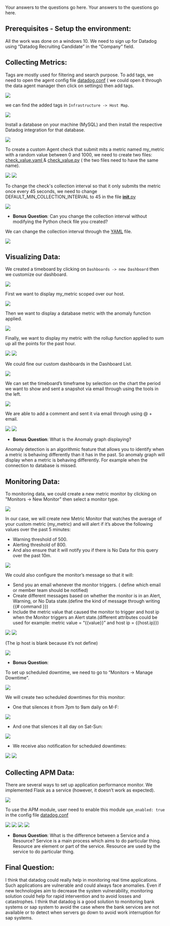 Your answers to the questions go here.
Your answers to the questions go here.

## Prerequisites - Setup the environment:

All the  work was done on a windows 10.
We need to sign up for Datadog using “Datadog Recruiting Candidate” in the “Company” field.

## Collecting Metrics:

Tags are mostly used  for  filtering and  search purpose.
To add tags, we need  to open the agent config  file [datadog.conf](./code/datadog.conf) ( we could open it  through the data agent manager then click on settings) then add tags.

<img src="./images/1.png">

we can find the added tags in `Infrastructure -> Host Map`.

<img src="./images/2.PNG">

Install a database on your machine (MySQL) and then install the respective Datadog integration for that database.

<img src="./images/3.PNG">

To create a custom Agent check that submit mits a metric named my_metric with a random value between 0 and 1000, we need  to create two files: [check_value.yaml ](./code/check_value.yaml) & [check_value.py](./code/check_value.py) ( the two files need  to have the same name).

<img src="./images/4.PNG">
<img src="./images/5.PNG">

To change the check's collection interval so that it only submits the metric once every 45 seconds, we need  to change DEFAULT_MIN_COLLECTION_INTERVAL to 45 in the  file [__init__.py](./code/__init__.py)

<img src="./images/6.PNG">

* **Bonus Question**: Can you change the collection interval without modifying the Python check file you created?

We can change the collection interval through the [YAML](./code/YAML.yaml) file.

<img src="./images/7.PNG">

## Visualizing Data:

We created  a timeboard by clicking  on `Dashboards -> new Dashboard` then we  customize our dashboard.

<img src="./images/8.PNG">

First we want to display my_metric scoped over our host.

<img src="./images/9.PNG">

Then we want to display a database metric with the anomaly function applied.

<img src="./images/10.PNG">

Finally, we want to display my metric with the rollup function applied to sum up all the points for the past hour.

<img src="./images/11.PNG">

<img src="./images/12.PNG">

We could fine  our  custom dashboards in the  Dashboard List.

<img src="./images/13.PNG">

We can set the timeboard’s timeframe by selection on the chart the  period we want to show and sent a snapshot via email through using the tools in the left.

<img src="./images/14.PNG">

We are able  to add a comment and sent it via email through using  @ + email.

<img src="./images/15.PNG">

<img src="./images/16.PNG">

* **Bonus Question**: What is the Anomaly graph displaying?

Anomaly detection is an algorithmic feature that allows you to identify when a metric is behaving differently than it has in the past. 
So anomaly graph will display when a metric is behaving differently. For example when the connection to database is missed.

## Monitoring Data:

To monitoring data, we could create  a  new metric  monitor by clicking  on "Monitors -> New Monitor" then select a monitor type.

<img src="./images/17.PNG">

In our case, we will create  new Metric Monitor that watches the average of your custom metric (my_metric) and will alert if it’s above the following values over the past 5 minutes:

*	Warning threshold of 500.
*	Alerting threshold of 800.
*	And also ensure that it will notify you if there is No Data for this query over the past 10m.

<img src="./images/18.PNG">

We could also configure the  monitor’s message  so that it will:

*	Send you an email whenever the monitor triggers. ( define which email or member team should be notified)
*	Create different messages based on whether the monitor is in an Alert, Warning, or No Data state.(define the  kind  of message through writing {{# command }})
*	Include the metric value that caused the monitor to trigger and host ip when the Monitor triggers an Alert state.(different attributes could be  used for example: metric  value = “{{value}}” and host ip = {{host.ip}})

<img src="./images/19.PNG">

<img src="./images/20.PNG">

(The ip host is blank because it’s not define)

<img src="./images/21.PNG">

* **Bonus Question**: 

To set up scheduled downtime, we need  to go to “Monitors -> Manage Downtime".

<img src="./images/22.PNG">

We will create two scheduled downtimes for this monitor:

*	One that silences it from 7pm to 9am daily on M-F:

<img src="./images/23.PNG">

*	And one that silences it all day on Sat-Sun:

<img src="./images/24.PNG">

*	We receive also notification for scheduled downtimes:

<img src="./images/25.PNG">

<img src="./images/26.PNG">

## Collecting APM Data:

There are several ways to set up application performance monitor.
We implemented Flask as a service (however, it doesn’t work as expected).

<img src="./images/27.PNG">

To use the APM module, user need to enable this module `apm_enabled: true` in the config file [datadog.conf](./code/datadog.conf) 

<img src="./images/28.PNG">

<img src="./images/29.PNG">

<img src="./images/30.PNG">

<img src="./images/31.PNG">

* **Bonus Question**: What is the difference between a Service and a Resource?
Service is a main process which aims to do particular thing. 
Resource are element or part of the service. 
Resource are used by the service to do particular thing.

## Final Question:
I think that datadog could really help in monitoring real time applications. Such applications are vulnerable and could always face anomalies. Even if  new technologies aim to decrease the system vulnerability, monitoring solution could  help for rapid intervention and to avoid  losses and catastrophes.
I think that datadog is a good  solution to monitoring bank systems or sap system to avoid the case where the bank services are not available or to detect when servers go down to avoid  work interruption  for sap systems.

